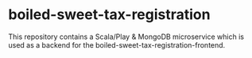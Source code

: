 # boiled-sweet-tax-registration

This repository contains a Scala/Play & MongoDB microservice which is used as a backend for the boiled-sweet-tax-registration-frontend.

